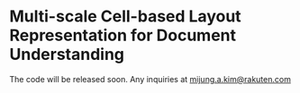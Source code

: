 # Multi-scale Cell-based Layout Representation for Document Understanding
The code will be released soon. Any inquiries at mijung.a.kim@rakuten.com
